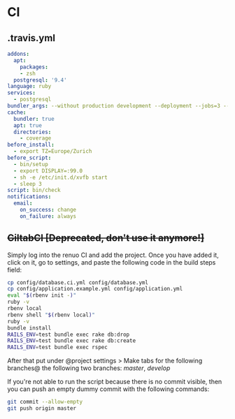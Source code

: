 # CI

## .travis.yml

```yml
addons:
  apt:
    packages:
    - zsh
  postgresql: '9.4'
language: ruby
services:
  - postgresql
bundler_args: --without production development --deployment --jobs=3 --retry=3
cache:
  bundler: true
  apt: true
  directories:
    - coverage
before_install:
  - export TZ=Europe/Zurich
before_script:
  - bin/setup
  - export DISPLAY=:99.0
  - sh -e /etc/init.d/xvfb start
  - sleep 3
script: bin/check
notifications:
  email:
    on_success: change
    on_failure: always
```

## ~~GiltabCI [Deprecated, don't use it anymore!]~~

Simply log into the renuo CI and add the project. Once you have added it, click on it, go to settings, and paste the
following code in the build steps field:

```sh
cp config/database.ci.yml config/database.yml
cp config/application.example.yml config/application.yml
eval "$(rbenv init -)"
ruby -v
rbenv local
rbenv shell "$(rbenv local)"
ruby -v
bundle install
RAILS_ENV=test bundle exec rake db:drop
RAILS_ENV=test bundle exec rake db:create
RAILS_ENV=test bundle exec rspec
```

After that put under @project settings > Make tabs for the following branches@ the following two branches: _master_, _develop_

If you're not able to run the script because there is no commit visible, then you can push an empty dummy commit with the following commands:

```sh
git commit --allow-empty
git push origin master
```
